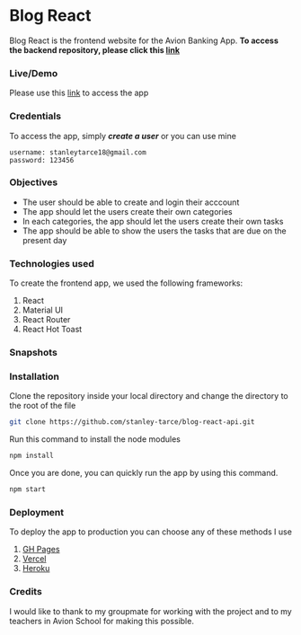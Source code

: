 




# Blog React

Blog React  is the frontend website for the Avion Banking App.
**To access the backend repository, please click this [link](https://github.com/stanley-tarce/blog-rails-api)**


 
### Live/Demo
Please use this [link](https://blog-api-stan.herokuapp.com/) to access the app

### Credentials
To access the app, simply ***create a user*** or you can use mine
```
username: stanleytarce18@gmail.com
password: 123456
```
###  Objectives

 - The user should be able to create and login their acccount
 - The app should let the users create their own categories
 - In each categories, the app  should let the users create their own tasks
 - The app should be able to show the users the tasks that are due on the present day


### Technologies used
To create the frontend app, we used the following frameworks:
 1. React
 2. Material UI
 3. React Router
 4. React Hot Toast

### Snapshots 



### Installation 
Clone the repository inside your local directory and change the directory to the root of the file

```sh
git clone https://github.com/stanley-tarce/blog-react-api.git
```
Run this command to install the node modules
```sh
npm install
```
Once you are done, you can quickly run the app by using this command.
```sh
npm start
```
### Deployment 
To deploy the app to production you can choose any of these methods I use

 1. [GH Pages](https://github.com/gitname/react-gh-pages)
 2. [Vercel](https://vercel.com/guides/deploying-react-with-vercel)
 3. [Heroku](https://blog.heroku.com/deploying-react-with-zero-configuration)

### Credits
I would like to thank to my groupmate for working with the project and to my teachers in Avion School for making this possible.
